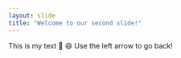 ```yaml
---
layout: slide
title: "Welcome to our second slide!"
---
```

This is my text 🥳 😄
Use the left arrow to go back!
